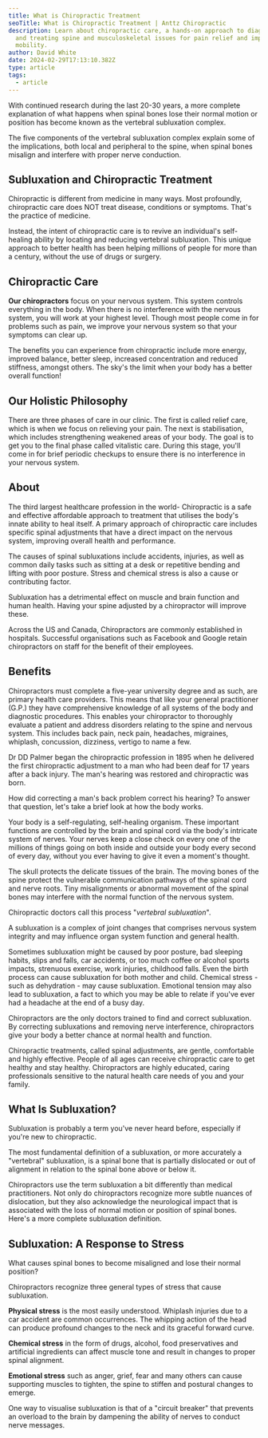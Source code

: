```yaml
---
title: What is Chiropractic Treatment
seoTitle: What is Chiropractic Treatment | Anttz Chiropractic
description: Learn about chiropractic care, a hands-on approach to diagnosing
  and treating spine and musculoskeletal issues for pain relief and improved
  mobility.
author: David White
date: 2024-02-29T17:13:10.382Z
type: article
tags:
  - article
---
```

With continued research during the last 20-30 years, a more complete explanation of what happens when spinal bones lose their normal motion or position has become known as the vertebral subluxation complex.

The five components of the vertebral subluxation complex explain some of the implications, both local and peripheral to the spine, when spinal bones misalign and interfere with proper nerve conduction.

## Subluxation and Chiropractic Treatment

Chiropractic is different from medicine in many ways. Most profoundly, chiropractic care does NOT treat disease, conditions or symptoms. That's the practice of medicine.

Instead, the intent of chiropractic care is to revive an individual's self-healing ability by locating and reducing vertebral subluxation. This unique approach to better health has been helping millions of people for more than a century, without the use of drugs or surgery.

## Chiropractic Care

**Our chiropractors** focus on your nervous system. This system controls everything in the body. When there is no interference with the nervous system, you will work at your highest level. Though most people come in for problems such as pain, we improve your nervous system so that your symptoms can clear up.

The benefits you can experience from chiropractic include more energy, improved balance, better sleep, increased concentration and reduced stiffness, amongst others. The sky's the limit when your body has a better overall function!

## Our Holistic Philosophy

There are three phases of care in our clinic. The first is called relief care, which is when we focus on relieving your pain. The next is stabilisation, which includes strengthening weakened areas of your body. The goal is to get you to the final phase called vitalistic care. During this stage, you'll come in for brief periodic checkups to ensure there is no interference in your nervous system.

## About

The third largest healthcare profession in the world- Chiropractic is a safe and effective affordable approach to treatment that utilises the body's innate ability to heal itself. A primary approach of chiropractic care includes specific spinal adjustments that have a direct impact on the nervous system, improving overall health and performance.

The causes of spinal subluxations include accidents, injuries, as well as common daily tasks such as sitting at a desk or repetitive bending and lifting with poor posture. Stress and chemical stress is also a cause or contributing factor.

Subluxation has a detrimental effect on muscle and brain function and human health. Having your spine adjusted by a chiropractor will improve these.

Across the US and Canada, Chiropractors are commonly established in hospitals. Successful organisations such as Facebook and Google retain chiropractors on staff for the benefit of their employees.

## Benefits

Chiropractors must complete a five-year university degree and as such, are primary health care providers. This means that like your general practitioner (G.P.) they have comprehensive knowledge of all systems of the body and diagnostic procedures. This enables your chiropractor to thoroughly evaluate a patient and address disorders relating to the spine and nervous system. This includes back pain, neck pain, headaches, migraines, whiplash, concussion, dizziness, vertigo to name a few.

Dr DD Palmer began the chiropractic profession in 1895 when he delivered the first chiropractic adjustment to a man who had been deaf for 17 years after a back injury. The man's hearing was restored and chiropractic was born.

How did correcting a man's back problem correct his hearing? To answer that question, let's take a brief look at how the body works.

Your body is a self-regulating, self-healing organism. These important functions are controlled by the brain and spinal cord via the body's intricate system of nerves. Your nerves keep a close check on every one of the millions of things going on both inside and outside your body every second of every day, without you ever having to give it even a moment's thought.

The skull protects the delicate tissues of the brain. The moving bones of the spine protect the vulnerable communication pathways of the spinal cord and nerve roots. Tiny misalignments or abnormal movement of the spinal bones may interfere with the normal function of the nervous system.

Chiropractic doctors call this process "*vertebral subluxation*".

A subluxation is a complex of joint changes that comprises nervous system integrity and may influence organ system function and general health.

Sometimes subluxation might be caused by poor posture, bad sleeping habits, slips and falls, car accidents, or too much coffee or alcohol sports impacts, strenuous exercise, work injuries, childhood falls. Even the birth process can cause subluxation for both mother and child. Chemical stress - such as dehydration - may cause subluxation. Emotional tension may also lead to subluxation, a fact to which you may be able to relate if you've ever had a headache at the end of a busy day.

Chiropractors are the only doctors trained to find and correct subluxation. By correcting subluxations and removing nerve interference, chiropractors give your body a better chance at normal health and function.

Chiropractic treatments, called spinal adjustments, are gentle, comfortable and highly effective. People of all ages can receive chiropractic care to get healthy and stay healthy. Chiropractors are highly educated, caring professionals sensitive to the natural health care needs of you and your family.

## What Is Subluxation?

Subluxation is probably a term you've never heard before, especially if you're new to chiropractic.

The most fundamental definition of a subluxation, or more accurately a "vertebral" subluxation, is a spinal bone that is partially dislocated or out of alignment in relation to the spinal bone above or below it.

Chiropractors use the term subluxation a bit differently than medical practitioners. Not only do chiropractors recognize more subtle nuances of dislocation, but they also acknowledge the neurological impact that is associated with the loss of normal motion or position of spinal bones. Here's a more complete subluxation definition.

## Subluxation: A Response to Stress

What causes spinal bones to become misaligned and lose their normal position?

Chiropractors recognize three general types of stress that cause subluxation.

**Physical stress** is the most easily understood. Whiplash injuries due to a car accident are common occurrences. The whipping action of the head can produce profound changes to the neck and its graceful forward curve.

**Chemical stress** in the form of drugs, alcohol, food preservatives and artificial ingredients can affect muscle tone and result in changes to proper spinal alignment.

**Emotional stress** such as anger, grief, fear and many others can cause supporting muscles to tighten, the spine to stiffen and postural changes to emerge.

One way to visualise subluxation is that of a "circuit breaker" that prevents an overload to the brain by dampening the ability of nerves to conduct nerve messages.
